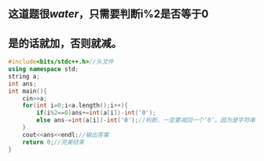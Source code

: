 ## 这道题很$water$，只需要判断i%2是否等于$0$
## 是的话就加，否则就减。
```cpp
#include<bits/stdc++.h>//头文件
using namespace std;
string a;
int ans;
int main(){
    cin>>a;
    for(int i=0;i<a.length();i++){
        if(i%2==0)ans+=int(a[i])-int('0');
        else ans-=int(a[i])-int('0');//判断，一定要减回一个‘0’。因为是字符串。
    }
    cout<<ans<<endl;//输出答案
    return 0;//完美结束
}
```